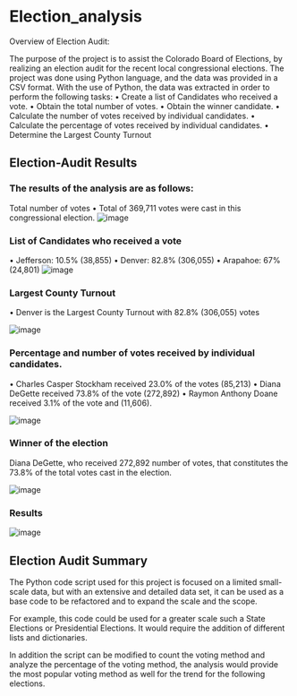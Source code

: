 # Election_analysis
Overview of Election Audit:

The purpose of the project is to assist the Colorado Board of Elections, by realizing an election audit for the recent local congressional elections. 
The project was done using Python language, and the data was provided in a CSV format. With the use of Python, the data was extracted in order to perform the following tasks:
•	Create a list of Candidates who received a vote.
•	Obtain the total number of votes.
•	Obtain the winner candidate.
•	Calculate the number of votes received by individual candidates.
•	Calculate the percentage of votes received by individual candidates.
•	Determine the Largest County Turnout

## Election-Audit Results

### The results of the analysis are as follows:
Total number of votes
•	Total of 369,711 votes were cast in this congressional election.
![image](https://user-images.githubusercontent.com/98929742/156943338-fb81f184-10fa-4917-af4c-9cd72e46afbc.png)


### List of Candidates who received a vote
•	Jefferson: 10.5% (38,855)
•	Denver: 82.8% (306,055)
•	Arapahoe: 67% (24,801)
![image](https://user-images.githubusercontent.com/98929742/156943342-28706386-d4af-49c7-9c52-be808b1e48fe.png)


### Largest County Turnout
•	Denver is the Largest County Turnout with 82.8% (306,055) votes

![image](https://user-images.githubusercontent.com/98929742/156943350-9cd9849c-9d27-4603-bbbc-3e13377f7ae1.png)


### Percentage and number of votes received by individual candidates.

•	Charles Casper Stockham received 23.0% of the votes (85,213)
•	Diana DeGette received 73.8% of the vote (272,892)
•	Raymon Anthony Doane received 3.1% of the vote and (11,606).

![image](https://user-images.githubusercontent.com/98929742/156943364-295d07e2-1a00-40fa-ab4b-c50c1e9a3258.png)


### Winner of the election
Diana DeGette, who received 272,892 number of votes, that constitutes the 73.8% of the total votes cast in the election.

![image](https://user-images.githubusercontent.com/98929742/156943376-c2d85955-f6c2-47b9-a774-446a843b5a94.png)

### Results 

![image](https://user-images.githubusercontent.com/98929742/156943517-0fda802a-b1f2-432f-9c95-3aff80ff31ef.png)


## Election Audit Summary

The Python code script used for this project is focused on a limited small-scale data, but with an extensive and detailed data set, it can be used as a base code to be refactored and to expand the scale and the scope.

For example, this code could be used for a greater scale such a State Elections or Presidential Elections. It would require the addition of different lists and dictionaries. 

In addition the script can be modified to count the voting method and analyze the percentage of the voting method, the analysis would provide the most popular voting method as well for the trend for the following elections.

